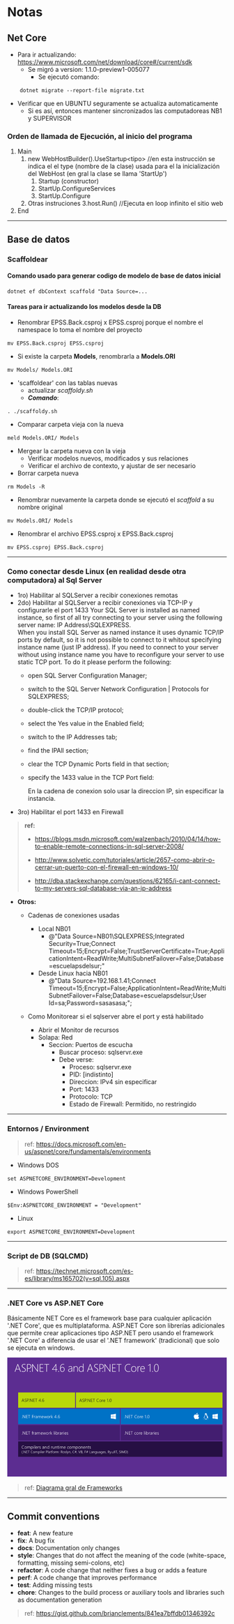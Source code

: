 # Notas

## Net Core

* Para ir actualizando: <https://www.microsoft.com/net/download/core#/current/sdk>
  * Se migró a version: 1.1.0-preview1-005077
    * Se ejecutó comando:

```(sh)
    dotnet migrate --report-file migrate.txt
```

* Verificar que en UBUNTU seguramente se actualiza automaticamente
  * Si es así, entonces mantener sincronizados las computadoreas NB1 y SUPERVISOR

### Orden de llamada de Ejecución, al inicio del programa

1. Main
    1. new WebHostBuilder().UseStartup\<tipo\> //en esta instrucción se indica el  el type (nombre de la clase) usada para el la inicialización del WebHost (en gral la clase se llama 'StartUp')
        1. Startup (constructor)
        2. StartUp.ConfigureServices
        3. StartUp.Configure
    2. Otras instruciones
    3.host.Run()  //Ejecuta en loop infinito el sitio web  
2. End

---

## Base de datos

### Scaffoldear

#### Comando usado para generar codigo de modelo de base de datos inicial

```(sh)
dotnet ef dbContext scaffold "Data Source=...
```

#### Tareas para ir actualizando los modelos desde la DB

* Renombrar EPSS.Back.csproj  x EPSS.csproj porque el nombre el namespace lo toma el nombre del proyecto

```(sh)
mv EPSS.Back.csproj EPSS.csproj
```

* Si existe la carpeta **Models**, renombrarla a **Models.ORI**

```(sh)
mv Models/ Models.ORI
```

* 'scaffoldear' con las tablas nuevas
  * actualizar _scaffoldy.sh_
  * __*Comando*__:  

```(sh)
. ./scaffoldy.sh
```

* Comparar carpeta vieja con la nueva

```(sh)
meld Models.ORI/ Models
```

* Mergear la carpeta nueva con la vieja
  * Verificar modelos nuevos, modificados y sus relaciones
  * Verificar el archivo de contexto, y ajustar de ser necesario
* Borrar carpeta nueva

```(sh)
rm Models -R
```

* Renombrar nuevamente la carpeta donde se ejecutó el *scaffold* a su nombre original

```(sh)
mv Models.ORI/ Models
```

* Renombrar el archivo EPSS.csproj  x EPSS.Back.csproj

```(sh)
mv EPSS.csproj EPSS.Back.csproj
```

---

### Como conectar desde Linux (en realidad desde otra computadora) al Sql Server

* 1ro) Habilitar al SQLServer a recibir conexiones remotas
* 2do) Habilitar al SQLServer a recibir conexiones via TCP-IP y configurarle el port 1433
    Your SQL Server is installed as named instance, so first of all try connecting to your server using the following server name: IP Address\SQLEXPRESS.  
    When you install SQL Server as named instance it uses dynamic TCP/IP ports by default, so it is not possible to connect to it whitout specifying instance name (just IP address). If you need to connect to your server without using instance name you have to reconfigure your server to use static TCP port. To do it please perform the following:
  * open SQL Server Configuration Manager;
  * switch to the SQL Server Network Configuration | Protocols   for SQLEXPRESS;
  * double-click the TCP/IP protocol;
  * select the Yes value in the Enabled field;
  * switch to the IP Addresses tab;
  * find the IPAll section;
  * clear the TCP Dynamic Ports field in that section;
  * specify the 1433 value in the TCP Port field:

    En la cadena de conexion solo usar la direccion IP, sin especificar la instancia.
* 3ro) Habilitar el port 1433 en Firewall

>__ref:__
>
>* <https://blogs.msdn.microsoft.com/walzenbach/2010/04/14/how-to-enable-remote-connections-in-sql-server-2008/>
>
>* <http://www.solvetic.com/tutoriales/article/2657-como-abrir-o-cerrar-un-puerto-con-el-firewall-en-windows-10/>
>
>* <http://dba.stackexchange.com/questions/62165/i-cant-connect-to-my-servers-sql-database-via-an-ip-address>

* __Otros:__
  * Cadenas de conexiones usadas  
    * Local NB01
      * @"Data Source=NB01\SQLEXPRESS;Integrated Security=True;Connect Timeout=15;Encrypt=False;TrustServerCertificate=True;ApplicationIntent=ReadWrite;MultiSubnetFailover=False;Database=escuelapsdelsur;"
    * Desde Linux hacia NB01
      * @"Data Source=192.168.1.41;Connect Timeout=15;Encrypt=False;ApplicationIntent=ReadWrite;MultiSubnetFailover=False;Database=escuelapsdelsur;User Id=sa;Password=sasasasa;";

  * Como Monitorear si el sqlserver abre el port y está habilitado  
    * Abrir el Monitor de recursos
    * Solapa: Red
      * Seccion: Puertos de escucha
        * Buscar proceso: sqlservr.exe
        * Debe verse:
          * Proceso: sqlservr.exe
          * PID: [indistinto]
          * Direccion: IPv4 sin especificar
          * Port: 1433
          * Protocolo: TCP
          * Estado de Firewall: Permitido, no restringido

---

### Entornos / Environment

> ref: <https://docs.microsoft.com/en-us/aspnet/core/fundamentals/environments>

* Windows DOS

```(dos)
set ASPNETCORE_ENVIRONMENT=Development
```

* Windows PowerShell

```(powershell)
$Env:ASPNETCORE_ENVIRONMENT = "Development"
```

* Linux

```(sh)
export ASPNETCORE_ENVIRONMENT=Development
```

---

### Script de DB (SQLCMD)

> ref: <https://technet.microsoft.com/es-es/library/ms165702(v=sql.105).aspx>

---

### .NET Core vs ASP.NET Core

Básicamente NET Core es el framework base para cualquier aplicación '.NET Core', que es multiplataforma.
ASP.NET Core son librerías adicionales que permite crear aplicaciones tipo ASP.NET pero usando el framework '.NET Core' a diferencia de usar el '.NET framework' (tradicional) que solo se ejecuta en windows.

![Diagrama gral de Frameworks](NETCore.png)
> ref: [Diagrama gral de Frameworks](<https://www.hanselman.com/blog/ASPNET5IsDeadIntroducingASPNETCore10AndNETCore10.aspx>)

---

## Commit conventions

* **feat**: A new feature
* **fix**: A bug fix
* **docs**: Documentation only changes
* **style**: Changes that do not affect the meaning of the code (white-space, formatting, missing semi-colons, etc)
* **refactor**: A code change that neither fixes a bug or adds a feature
* **perf**: A code change that improves performance
* **test**: Adding missing tests
* **chore**: Changes to the build process or auxiliary tools and libraries such as documentation generation

> ref: <https://gist.github.com/brianclements/841ea7bffdb01346392c>
